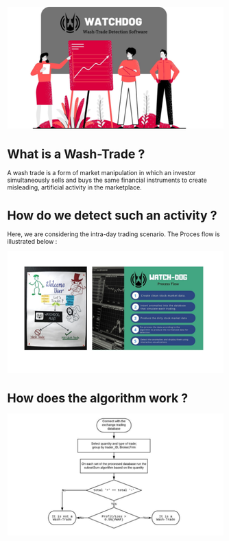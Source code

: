 
![alt text](https://github.com/soujanya1997/Watchdog---WashtradeDetection/blob/master/WatchDog_New/WebContent/assets/Watchdog.jpg)


# What is a Wash-Trade ?

A wash trade is a form of market manipulation in which an investor simultaneously sells and buys the same financial instruments to create misleading, artificial activity in the marketplace.

# How do we detect such an activity ?

Here, we are considering the intra-day trading scenario. The Proces flow is illustrated below :

![alt text](https://github.com/soujanya1997/Watchdog---WashtradeDetection/blob/master/WatchDog_New/WebContent/assets/2.jpg)

# How does the algorithm work ?

![alt text](https://github.com/soujanya1997/Watchdog---WashtradeDetection/blob/master/WatchDog_New/WebContent/assets/3.jpg)





